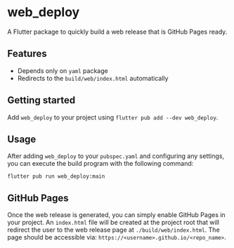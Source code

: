 # web_deploy

A Flutter package to quickly build a web release that is GitHub Pages ready.

## Features

* Depends only on `yaml` package
* Redirects to the `build/web/index.html` automatically

## Getting started

Add `web_deploy` to your project using `flutter pub add --dev web_deploy`.

## Usage

After adding `web_deploy` to your `pubspec.yaml` and configuring any settings, you can execute
the build program with the following command:

`flutter pub run web_deploy:main`

## GitHub Pages

Once the web release is generated, you can simply enable GitHub Pages in your project. An `index.html` file will be
created at the project root that will redirect the user to the web release page at `./build/web/index.html`. The page
should be accessible via: `https://<username>.github.io/<repo_name>`.
